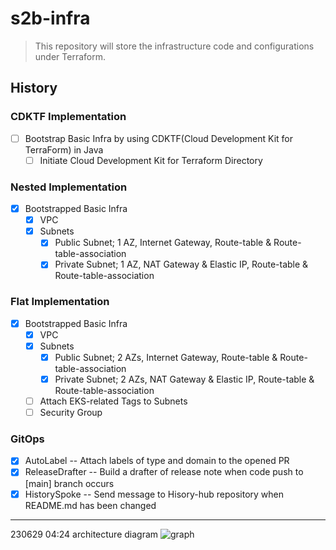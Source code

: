 # s2b-infra

> This repository will store the infrastructure code and configurations under Terraform.

## History

### CDKTF Implementation
- [ ] Bootstrap Basic Infra by using CDKTF(Cloud Development Kit for TerraForm) in Java
    - [ ] Initiate Cloud Development Kit for Terraform Directory

### Nested Implementation
- [x] Bootstrapped Basic Infra
    - [x] VPC
    - [x] Subnets
        - [x] Public Subnet; 1 AZ, Internet Gateway, Route-table & Route-table-association
        - [x] Private Subnet; 1 AZ, NAT Gateway & Elastic IP, Route-table & Route-table-association

### Flat Implementation
- [x] Bootstrapped Basic Infra
    - [x] VPC
    - [x] Subnets
        - [x] Public Subnet; 2 AZs, Internet Gateway, Route-table & Route-table-association
        - [x] Private Subnet; 2 AZs, NAT Gateway & Elastic IP, Route-table & Route-table-association
    - [ ] Attach EKS-related Tags to Subnets
    - [ ] Security Group

### GitOps
- [x] AutoLabel -- Attach labels of type and domain to the opened PR
- [x] ReleaseDrafter -- Build a drafter of release note when code push to [main] branch occurs
- [x] HistorySpoke -- Send message to Hisory-hub repository when README.md has been changed

---

230629 04:24 architecture diagram
![graph](https://github.com/Smile2Buy/s2b-infra/assets/28827932/6d6c1787-289f-4bf3-a888-79bdf9dabfce)
